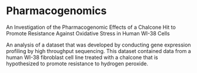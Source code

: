 # Pharmacogenomics
An Investigation of the Pharmacogenomic Effects of a Chalcone Hit to Promote Resistance Against Oxidative Stress in Human WI-38 Cells

An analysis of a dataset that was developed by conducting gene expression profiling by high throughput sequencing. 
This dataset contained data from a human WI-38 fibroblast cell line treated with a chalcone that is hypothesized to promote resistance to hydrogen peroxide.
